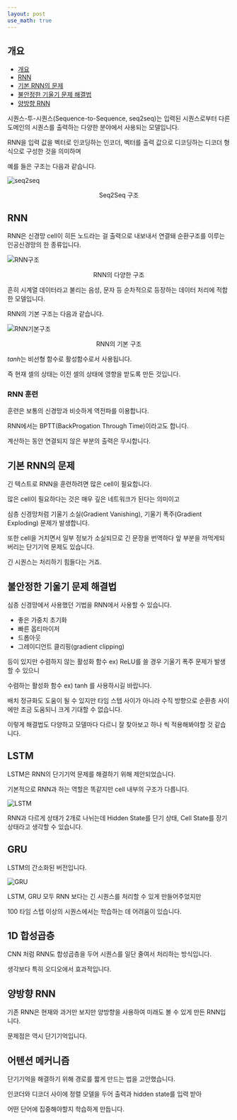 ```yaml
---
layout: post
use_math: true
---
```


## 개요
- [개요](#개요)
- [RNN](#RNN)
- [기본 RNN의 문제](#기본-RNN의-문제)
- [불안정한 기울기 문제 해결법](#불안정한-기울기-문제-해결법)
- [양방향 RNN](#양방향-RNN)

시퀀스-투-시퀀스(Sequence-to-Sequence, seq2seq)는 입력된 시퀀스로부터 다른 도메인의 시퀀스를 출력하는 다양한 분야에서 사용되는 모델입니다.

RNN을 입력 값을 벡터로 인코딩하는 인코더, 벡터를 출력 값으로 디코딩하는 디코더 형식으로 구성한 것을 의미하며 

예를 들은 구조는 다음과 같습니다.

![seq2seq](https://img1.daumcdn.net/thumb/R1280x0/?scode=mtistory2&fname=https%3A%2F%2Fblog.kakaocdn.net%2Fdn%2FxEwJx%2FbtqDogeWOEf%2FSDjkC5L4AdqftflSAP7AAK%2Fimg.jpg)
<center>Seq2Seq 구조</center>

## RNN

RNN은 신경망 cell이 히든 노드라는 걸 출력으로 내보내서 연결돼 순환구조를 이루는 인공신경망의 한 종류입니다.

![RNN구조](http://i.imgur.com/Q8zv6TQ.png)
<center>RNN의 다양한 구조</center>

흔히 시계열 데이터라고 불리는 음성, 문자 등 순차적으로 등장하는 데이터 처리에 적합한 모델입니다.

RNN의 기본 구조는 다음과 같습니다.

![RNN기본구조](http://i.imgur.com/s8nYcww.png)
<center>RNN의 기본 구조</center>

$tanh$는 비선형 함수로 활성함수로서 사용됩니다.

즉 현재 셀의 상태는 이전 셀의 상태에 영향을 받도록 만든 것입니다.

### RNN 훈련

훈련은 보통의 신경망과 비슷하게 역전파를 이용합니다.

RNN에서는 BPTT(BackProgation Through Time)이라고도 합니다.

계산하는 동안 연결되지 않은 부분의 출력은 무시합니다.

## 기본 RNN의 문제

긴 텍스트로 RNN을 훈련하려면 많은 cell이 필요합니다.

많은 cell이 필요하다는 것은 매우 깊은 네트워크가 된다는 의미이고

심층 신경망처럼 기울기 소실(Gradient Vanishing), 기울기 폭주(Gradient Exploding) 문제가 발생합니다.

또한 cell을 거치면서 일부 정보가 소실되므로 긴 문장을 번역하다 앞 부분을 까먹게되버리는 단기기억 문제도 있습니다.

긴 시퀀스는 처리하기 힘들다는 거죠.

## 불안정한 기울기 문제 해결법

심층 신경망에서 사용했던 기법을 RNN에서 사용할 수 있습니다.

* 좋은 가중치 초기화
* 빠른 옵티마이저
* 드롭아웃
* 그레이디언트 클리핑(gradient clipping)

등이 있지만 수렴하지 않는 활성화 함수 ex) ReLU를 쓸 경우 기울기 폭주 문제가 발생할 수 있으니

수렴하는 활성화 함수 ex) tanh 를 사용하시길 바랍니다.

배치 정규화도 도움이 될 수 있지만 타임 스텝 사이가 아니라 수직 방향으로 순환층 사이에만 조금 도움되니 크게 기대할 수 없습니다.

이렇게 해결법도 다양하고 모델마다 다르니 잘 찾아보고 하나 씩 적용해봐야할 것 같습니다.

## LSTM

LSTM은 RNN의 단기기억 문제를 해결하기 위해 제안되었습니다.

기본적으로 RNN과 하는 역할은 똑같지만 cell 내부의 구조가 다릅니다.

![LSTM](https://ichi.pro/assets/images/max/724/0*4u3C6HEADE3GooBh.png)

RNN과 다르게 상태가 2개로 나뉘는데 Hidden State를 단기 상태, Cell State를 장기 상태라고 생각할 수 있습니다.

## GRU

LSTM의 간소화된 버전입니다.

![GRU](https://cdn-images-1.medium.com/freeze/max/1000/1*GSZ0ZQZPvcWmTVatAeOiIw.png?q=20)

LSTM, GRU 모두 RNN 보다는 긴 시퀀스를 처리할 수 있게 만들어주었지만

100 타임 스텝 이상의 시퀀스에서는 학습하는 데 어려움이 있습니다.

## 1D 합성곱층

CNN 처럼 RNN도 합성곱층을 두어 시퀀스를 일단 줄여서 처리하는 방식입니다.

생각보다 특히 오디오에서 효과적입니다.

## 양방향 RNN

기존 RNN은 현재와 과거만 보지만 양방향을 사용하여 미래도 볼 수 있게 만든 RNN입니다.

문제점은 역시 단기기억입니다.

## 어텐션 메커니즘

단기기억을 해결하기 위해 경로를 짧게 만드는 법을 고안했습니다.

인코더와 디코더 사이에 정렬 모델을 두어 출력과 hidden state를 입력 받아 

어떤 단어에 집중해야할지 학습하게 만듭니다.